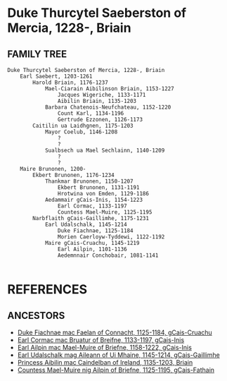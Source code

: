 # Duke Thurcytel Saeberston of Mercia, 1228-, Briain

## FAMILY TREE

```
Duke Thurcytel Saeberston of Mercia, 1228-, Briain
	Earl Saebert, 1203-1261
		Harold Briain, 1176-1237
			Mael-Ciarain Aibilinson Briain, 1153-1227
				Jacques Wigeriche, 1133-1171
				Aibilin Briain, 1135-1203
			Barbara Chatenois-Neufchateau, 1152-1220
				Count Karl, 1134-1196
				Gertrude Ezzonen, 1126-1173
		Caitilin ua Laidhgnen, 1175-1203
			Mayor Coelub, 1146-1208
				?
				?
			Sualbsech ua Mael Sechlainn, 1140-1209
				?
				?
	Maire Brunonen, 1200-
		Ekbert Brunonen, 1176-1234
			Thankmar Brunonen, 1150-1207
				Ekbert Brunonen, 1131-1191
				Hrotwina von Emden, 1129-1186
			Aedammair gCais-Inis, 1154-1223	
            	Earl Cormac, 1133-1197
            	Countess Mael-Muire, 1125-1195
		Narbflaith gCais-Gaillimhe, 1175-1231
			Earl Udalschalk, 1145-1214
				Duke Fiachnae, 1125-1184
				Morien Caerloyw-Tyddewi, 1122-1192
			Maire gCais-Cruachu, 1145-1219
				Earl Ailpin, 1101-1136
				Aedemnnair Conchobair, 1081-1141
				
```


# REFERENCES

## ANCESTORS
* [Duke Fiachnae mac Faelan of Connacht, 1125-1184, gCais-Cruachu](fiachnae_mac_faelan_1125.md)
* [Earl Cormac mac Bruatur of Breifne, 1133-1197, gCais-Inis](cormac_mac_bruatur_1133.md)
* [Earl Ailpin mac Mael-Muire of Briefne, 1158-1222, gCais-Inis](ailpin_mac_mael-muire_1158.md)
* [Earl Udalschalk mag Aileann of Ui Mhaine, 1145-1214, gCais-Gaillimhe](udalschalk_mag_aileann_1145.md)
* [Princess Aibilin mac Caindelban of Ireland, 1135-1203, Briain](aibilin_mac_caindelban_1135.md)
* [Countess Mael-Muire nig Ailpin of Briefne, 1125-1195, gCais-Fathain](mael-muire_nig_ailpin_1125.md)
